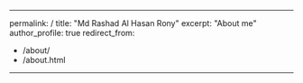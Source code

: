
---
permalink: /
title: "Md Rashad Al Hasan Rony"
excerpt: "About me"
author_profile: true
redirect_from: 
  - /about/
  - /about.html
---
